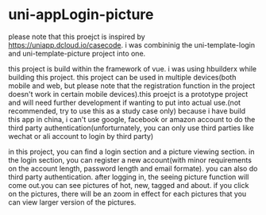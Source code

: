 # uni-appLogin-picture
please note that this proejct is inspired by https://uniapp.dcloud.io/casecode. i was combininig the uni-template-login and uni-template-picture project into one.


this project is build within the framework of vue. i was using hbuilderx while building this project. this project can be used in multiple devices(both mobile and web, but please note that the registration function in the project doesn't work in certain mobile devices).this proejct is a prototype project and will need further development if wanting to put into actual use.(not recommended, try to use this as a study case only) because i have build this app in china, i can't use google, facebook or amazon account to do the third party authentication(unforturnately, you can only use third parties like wechat or ali account to login by third party)

in this project, you can find a login section and a picture viewing section. in the login section, you can register a new account(with minor requirements on the account length, password length and email formate). you can also do third party authentication. after logging in, the seeing picture function will come out.you can see pictures of hot, new, tagged and about. if you click on the pictures, there will be an zoom in effect for each pictures that you can view larger version of the pictures.
